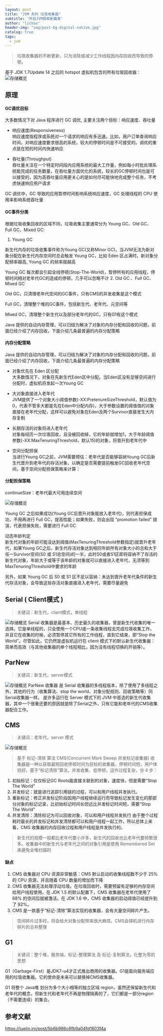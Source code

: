 ```yaml
---
layout: post
title: "JVM 系列 垃圾收集器"
subtitle: '开启JVM探索新篇章'
author: "lichao"
header-img: "img/post-bg-digital-native.jpg"
catalog: true
tags:
  - jvm
---
```

> 垃圾收集器的不断更新，只为消除或减少工作线程因内存回收而导致的停顿。

基于 JDK 1.7Update 14 之后的 hotspot 虚拟机包含的所有垃圾回收器：
![存储概览](/img/jvm/18.png)

## 原理
#### GC调优目标
大多数情况下对 Java 程序进行 GC 调优, 主要关注两个目标：响应速度、吞吐量

* 响应速度(Responsiveness)      
响应速度指程序或系统对一个请求的响应有多迅速。比如，用户订单查询响应时间，对响应速度要求很高的系统，较大的停顿时间是不可接受的。调优的重点是在短的时间内快速响应

* 吞吐量(Throughput)     
吞吐量关注在一个特定时间段内应用系统的最大工作量，例如每小时批处理系统能完成的任务数量，在吞吐量方面优化的系统，较长的GC停顿时间也是可以接受的，因为高吞吐量应用更关心的是如何尽可能快地完成整个任务，不考虑快速响应用户请求

GC 调优中，GC 导致的应用暂停时间影响系统响应速度，GC 处理线程的 CPU 使用率影响系统吞吐量

#### GC事件分类

根据垃圾收集回收的区域不同，垃圾收集主要通常分为 Young GC、Old GC、Full GC、Mixed GC:

1. Young GC

新生代内存的垃圾收集事件称为Young GC(又称Minor GC)，当JVM无法为新对象分配在新生代内存空间时总会触发 Young GC，比如 Eden 区占满时。新对象分配频率越高, Young GC 的频率就越高

Young GC 每次都会引起全线停顿(Stop-The-World)，暂停所有的应用线程，停顿时间相对老年代GC的造成的停顿，几乎可以忽略不计
2. Old GC 、Full GC、Mixed GC

Old GC，只清理老年代空间的GC事件，只有CMS的并发收集是这个模式

Full GC，清理整个堆的GC事件，包括新生代、老年代、元空间等

Mixed GC，清理整个新生代以及部分老年代的GC，只有G1有这个模式

Java 提供的自动内存管理，可以归结为解决了对象的内存分配和回收的问题，前面已经介绍了内存回收，下面介绍几条最普遍的内存分配策略

#### 内存分配策略

Java 提供的自动内存管理，可以归结为解决了对象的内存分配和回收的问题，前面已经介绍了内存回收，下面介绍几条最普遍的内存分配策略

* 对象优先在 Eden 区分配     
大多数情况下，对象在先新生代Eden区中分配。当Eden区没有足够空间进行分配时，虚拟机将发起一次Young GC

* 大对象直接进入老年代     
JVM提供了一个对象大小阈值参数(-XX:PretenureSizeThreshold，默认值为0，代表不管多大都是先在Eden中分配内存)，大于参数设置的阈值值的对象直接在老年代分配，这样可以避免对象在Eden及两个Survivor直接发生大内存复制

* 长期存活的对象将进入老年代      
对象每经历一次垃圾回收，且没被回收掉，它的年龄就增加1，大于年龄阈值参数(-XX:MaxTenuringThreshold，默认15)的对象，将晋升到老年代中

* 空间分配担保     
当进行Young GC之前，JVM需要预估：老年代是否能够容纳Young GC后新生代晋升到老年代的存活对象，以确定是否需要提前触发GC回收老年代空间，基于空间分配担保策略来计算：

#### 分配担保策略
continueSize：老年代最大可用连续空间

![存储概览](/img/jvm/33.png)

Young GC 之后如果成功(Young GC后晋升对象能放入老年代)，则代表担保成功，不用再进行 Full GC，提高性能；如果失败，则会出现 “promotion failed” 错误，代表担保失败，需要进行 Full GC

动态年龄判定      
新生代对象的年龄可能没达到阈值(MaxTenuringThreshold参数指定)就晋升老年代，如果Young GC之后，新生代存活对象达到相同年龄所有对象大小的总和大于任一Survivor空间(S0 或 S1总空间)的一半，此时S0或者S1区即将容纳不了存活的新生代对象，年龄大于或等于该年龄的对象就可以直接进入老年代，无须等到MaxTenuringThreshold中要求的年龄

另外，如果 Young GC 后 S0 或 S1 区不足以容纳：未达到晋升老年代条件的新生代存活对象，会导致这些存活对象直接进入老年代，需要尽量避免

## Serial ( Client模式 )
>  关键词：新生代，client模式，单线程

![存储概览](/img/jvm/19.png)
Serial 收集器是最基本、历史最久的收集器，曾是新生代收集的唯一选择。它是单线程的，只会使用一个CPU或一条收集线程去完成垃圾收集工作，并且它在收集的时候，必须暂停其它所有的工作线程，直到它结束，即“Stop the World”。尽管如此，它仍然是虚拟机运行在 client 模式下的默认新生代收集器：简单而高效（与其他收集器的单个线程相比，因为没有线程切换的开销等）。
## ParNew

>  关键词：新生代，server模式

![存储概览](/img/jvm/20.png)
ParNew 收集器 是 Serial 收集器的多线程版本，除了使用了多线程之外，其他的行为（收集算法、stop the world、对象分配规则、回收策略等）同Serial收集器一样。 是许多运行在 Server 模式下的 JVM 中首选的新生代收集器，其中一个很重还要的原因就是除了Serial之外，只有它能和老年代的CMS收集器配合工作。

## CMS
>  关键词：老年代，server 模式

![存储概览](/img/jvm/21.png)
> 基于 标记-清除 算法
CMS(Concurrent Mark Sweep 并发标记收集器) 收集器是一种以获取最短回收停顿时间为目标的收集器，停顿时间短，用户体验好。基于“标记清除”算法，并发收集、低停顿，运作过程复杂，分 4 步：
1. 初始标记：仅仅标记GC Roots能直接关联到的对象，速度快，但是需要“Stop The World”
2. 并发标记：就是进行追踪引用链的过程，可以和用户线程并发执行。
3. 重新标记：修正并发标记阶段因用户线程继续运行而导致标记发生变化的那部分对象的标记记录，比初始标记时间长但远比并发标记时间短，需要“Stop The World”
4. 并发清除：清除标记为可以回收对象，可以和用户线程并发执行
由于整个过程耗时最长的并发标记和并发清除都可以和用户线程一起工作，所以总体上来看，CMS 收集器的内存回收过程和用户线程是并发执行的。

> 新生代的规模一般都比老年代要小许多，新生代的回收也比老年代要频繁很多。收集器中的新生代与老年代之间的对象引用是使用 Remembered Set 来避免全堆扫描的

#### 缺点
1. CMS 收集器对 CPU 资源非常敏感：CMS 默认启动的收集线程数不少于 25% 的 CPU 资源，并且随着 CPU 数量的增加而下降
2. CMS 收集器无法处理浮动垃圾。在垃圾回收时，需要预留有足够的内存空间给用户线程使用。在 JDK 1.5 的默认配置下，CMS 收集器在老年代使用了 68% 的空间后就被激活。在 JDK 1.6 中，CMS 收集器的启动阈值已经提升到了 92%。
3. CMS 是一款基于“标记-清除”算法实现的收集器，会有大量空间碎片产生。

> 空间碎片过多时，将会给大对象分配带来很大麻烦。CMS会择机进行内存碎片的合并整理

## G1

> 关键词：整个堆，服务端，标记-整理算法 及 标记-复制算法，化整为零的思想

G1（Garbage-First）是JDK7-u4才正式推出商用的收集器。G1是面向服务端应用的垃圾收集器。它的使命是未来可以替换掉CMS收集器。

G1 将整个 Java堆 划分为多个大小相等的独立区域 region，虽然还保留新生代和老年代的概念，但新生代和老年代不再是物理隔离的了，它们都是一部分region（不需要连续）的集合。

## 参考文献
https://juejin.im/post/5b6b986c6fb9a04fd1603f4a